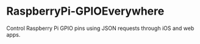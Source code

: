 # RaspberryPi-GPIOEverywhere
Control Raspberry Pi GPIO pins using JSON requests through iOS and web apps.
